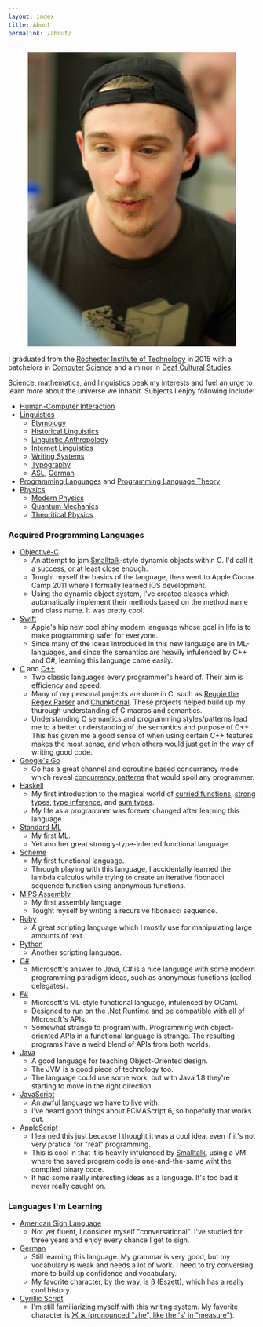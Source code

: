 ```yaml
---
layout: index
title: About
permalink: /about/
---
```


<figure>
  <img class="large" src="/images/me/me.jpg"/>
</figure>

I graduated from the [Rochester Institute of Technology](http://www.rit.edu/) in 2015 with a batchelors in [Computer Science](http://en.wikipedia.org/wiki/Computer_science) 
and a minor in [Deaf Cultural Studies](http://en.wikipedia.org/wiki/Deaf_culture).

Science, mathematics, and linguistics peak my interests and fuel an urge to learn more about the universe we inhabit. Subjects I enjoy following include:

- [Human-Computer Interaction](http://en.wikipedia.org/wiki/Human–computer_interaction)
- [Linguistics](http://en.wikipedia.org/wiki/Linguistics)
  - [Etymology](http://en.wikipedia.org/wiki/Etymology)
  - [Historical Linguistics](http://en.wikipedia.org/wiki/Historical_linguistics)
  - [Linguistic Anthropology](http://en.wikipedia.org/wiki/Anthropological_linguistics)
  - [Internet Linguistics](http://en.wikipedia.org/wiki/Internet_linguistics)
  - [Writing Systems](http://en.wikipedia.org/wiki/Writing_system)
  - [Typography](http://en.wikipedia.org/wiki/Typography)
  - [ASL](http://en.wikipedia.org/wiki/American_Sign_Language), [German](http://en.wikipedia.org/wiki/German_language)
- [Programming Languages](http://en.wikipedia.org/wiki/Programming_language) and [Programming Language Theory](http://en.wikipedia.org/wiki/Programming_language_theory)
- [Physics](http://en.wikipedia.org/wiki/Physics)
  - [Modern Physics](http://en.wikipedia.org/wiki/Modern_physics)
  - [Quantum Mechanics](http://en.wikipedia.org/wiki/Quantum_mechanics)
  - [Theoritical Physics](http://en.wikipedia.org/wiki/Theoretical_physics)

### Acquired Programming Languages

- [Objective-C](http://developer.apple.com/library/mac/#documentation/Cocoa/Conceptual/ObjectiveC/Introduction/introObjectiveC.html)
  - An attempt to jam [Smalltalk](http://en.wikipedia.org/wiki/Smalltalk)-style dynamic objects within C.
    I'd call it a success, or at least close enough.
  - Tought myself the basics of the language, then went to Apple Cocoa Camp 2011 where
    I formally learned iOS development.
  - Using the dynamic object system, I've created classes which automatically implement
    their methods based on the method name and class name. It was pretty cool.
- [Swift](https://developer.apple.com/library/mac/documentation/Swift/Conceptual/Swift_Programming_Language/index.html#//apple_ref/doc/uid/TP40014097)
  - Apple's hip new cool shiny modern language whose goal in life is to make programming
    safer for everyone.
  - Since many of the ideas introduced in this new language are in ML-languages,
    and since the semantics are heavily infulenced by C++ and C#, learning this
    language came easily.
- [C](http://en.wikipedia.org/wiki/C_(programming_language)) and [C++](http://en.wikipedia.org/wiki/C%2B%2B)
  - Two classic languages every programmer's heard of. Their aim is efficiency and speed.
  - Many of my personal projects are done in C, such as [Reggie the Regex Parser](http://altece.com/Reggie-the-Regex-Parser/)
    and [Chunktional](http://altece.com/Chunktional). These projects helped build 
     up my thurough understanding of C macros and semantics.
  - Understanding C semantics and programming styles/patterns lead me to a better
    understanding of the semantics and purpose of C++. This has given me a good
    sense of when using certain C++ features makes the most sense, and when others
    would just get in the way of writing good code.
- [Google's Go](http://www.golang.org)
  - Go has a great channel and coroutine based concurrency model which reveal
    [concurrency patterns](http://blog.golang.org/advanced-go-concurrency-patterns) 
    that would spoil any programmer.
- [Haskell](http://www.haskell.org/haskellwiki/Haskell)
  - My first introduction to the magical world of
    [curried functions](http://en.wikipedia.org/wiki/Currying),
    [strong types](http://en.wikipedia.org/wiki/Strong_and_weak_typing),
    [type inference](http://en.wikipedia.org/wiki/Type_inference),
     and [sum types](http://en.wikipedia.org/wiki/Tagged_union).
  - My life as a programmer was forever changed after learning this language.
- [Standard ML](http://en.wikipedia.org/wiki/Standard_ML)
  - My first ML.
  - Yet another great strongly-type-inferred functional language.
- [Scheme](http://en.wikipedia.org/wiki/Scheme_(programming_language))
  - My first functional language.
  - Through playing with this language, I accidentally learned the lambda calculus
    while trying to create an iterative fibonacci sequence function using anonymous
    functions.
- [MIPS Assembly](http://en.wikibooks.org/wiki/MIPS_Assembly)
  - My first assembly language.
  - Tought myself by writing a recursive fibonacci sequence.
- [Ruby](https://www.ruby-lang.org/en/)
  - A great scripting language which I mostly use for manipulating large amounts of text.
- [Python](https://www.python.org)
  - Another scripting language.
- [C#](http://msdn.microsoft.com/en-us/library/67ef8sbd.aspx)
  - Microsoft's answer to Java, C# is a nice language with some modern programming
    paradigm ideas, such as anonymous functions (called delegates).
- [F#](https://msdn.microsoft.com/en-us/library/dd233154.aspx)
  - Microsoft's ML-style functional language, infulenced by OCaml.
  - Designed to run on the .Net Runtime and be compatible with all of Microsoft's APIs.
  - Somewhat strange to program with. Programming with object-oriented APIs in a functional
    language is strange. The resulting programs have a weird blend of APIs from both worlds.
- [Java](http://en.wikipedia.org/wiki/Java_(programming_language))
  - A good language for teaching Object-Oriented design. 
  - The JVM is a good piece of technology too. 
  - The language could use some work, but with Java 1.8 they're starting to move in 
    the right direction.
- [JavaScript](http://en.wikipedia.org/wiki/JavaScript)
    - An awful language we have to live with.
  - I've heard good things about ECMAScript 6, so hopefully that works out.
- [AppleScript](http://en.wikipedia.org/wiki/AppleScript)
  - I learned this just because I thought it was a cool idea, even if it's not very
    pratical for "real" programming.
  - This is cool in that it is heavily infulenced by [Smalltalk](http://en.wikipedia.org/wiki/Smalltalk), 
    using a VM where the saved program code is one-and-the-same wiht the compiled binary code.
  - It had some really interesting ideas as a language. It's too bad it never really 
    caught on.

### Languages I'm Learning

- [American Sign Language](http://en.wikipedia.org/wiki/American_Sign_Language)
    - Not yet fluent, I consider myself "conversational". I've studied for three years
    and enjoy every chance I get to sign.
- [German](http://en.wikipedia.org/wiki/German_language)
    - Still learning this language. My grammar is very good, but my vocabulary
      is weak and needs a lot of work. I need to try conversing more to build
      up confidence and vocabulary.
    - My favorite character, by the way, is [ß (Eszett)](http://en.wikipedia.org/wiki/ß),
      which has a really cool history.
- [Cyrillic Script](http://en.wikipedia.org/wiki/Cyrillic_script)
    - I'm still familiarizing myself with this writing system. My favorite
      character is [Ж ж (pronounced "zhe", like the 's' in "measure")](http://en.wikipedia.org/wiki/Zhe_(Cyrillic)).

<!--
I have an interest in Human-Computer Interaction and User Interface Design 
and Experience. Computers are interesting due to their ability to introduce 
new methods and paradigms for allowing people to consume information in new 
and innovative ways. There are a few projects that I believe demonstrate the 
as-of-yet untapped potential of computers.

I also enjoy graphic design and typography. Somewhat as a tie-in to my 
interests with User Interface Design, the layout of information in both 
digital and printed format is a great subject of interest. How people read 
is impacted by how the information is presented in the visual sense. I feel 
that knowing what looks and feels good is an important skill to have.
-->